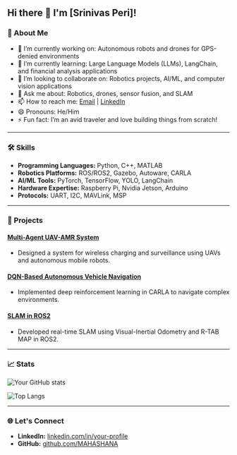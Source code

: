 ## Hi there 👋 I'm [Srinivas Peri]!

### 🚀 About Me
- 🔭 I’m currently working on: Autonomous robots and drones for GPS-denied environments
- 🌱 I’m currently learning: Large Language Models (LLMs), LangChain, and financial analysis applications
- 👯 I’m looking to collaborate on: Robotics projects, AI/ML, and computer vision applications
- 💬 Ask me about: Robotics, drones, sensor fusion, and SLAM
- 📫 How to reach me: [Email](drivespacesatya@gmail.com) | [LinkedIn](https://www.linkedin.com/in/srinivas-peri-yob1998/)
- 😄 Pronouns: He/Him
- ⚡ Fun fact: I’m an avid traveler and love building things from scratch!

---

### 🛠 Skills
- **Programming Languages:** Python, C++, MATLAB
- **Robotics Platforms:** ROS/ROS2, Gazebo, Autoware, CARLA
- **AI/ML Tools:** PyTorch, TensorFlow, YOLO, LangChain
- **Hardware Expertise:** Raspberry Pi, Nvidia Jetson, Arduino
- **Protocols:** UART, I2C, MAVLink, MSP

---

### 🌟 Projects
#### [Multi-Agent UAV-AMR System](https://github.com/your-repo)
- Designed a system for wireless charging and surveillance using UAVs and autonomous mobile robots.

#### [DQN-Based Autonomous Vehicle Navigation]([https://github.com/your-repo](https://github.com/MAHASHANA/MAHASHAN))
- Implemented deep reinforcement learning in CARLA to navigate complex environments.

#### [SLAM in ROS2](https://github.com/your-repo)
- Developed real-time SLAM using Visual-Inertial Odometry and R-TAB MAP in ROS2.

---

### 📈 Stats
![Your GitHub stats](https://github-readme-stats.vercel.app/api?username=MAHASHANA&show_icons=true&theme=radical)

![Top Langs](https://github-readme-stats.vercel.app/api/top-langs/?username=MAHASHANA&layout=compact&theme=radical)

---

### 🌐 Let's Connect
- **LinkedIn:** [linkedin.com/in/your-profile](https://www.linkedin.com/in/your-profile)
- **GitHub:** [github.com/MAHASHANA](https://github.com/MAHASHANA)

